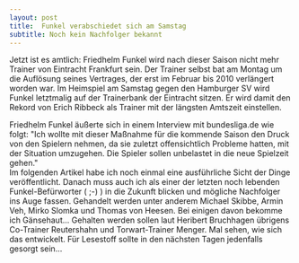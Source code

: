 ```yaml
---
layout: post
title:  Funkel verabschiedet sich am Samstag
subtitle: Noch kein Nachfolger bekannt
---
```


Jetzt ist es amtlich: Friedhelm Funkel wird nach dieser Saison nicht mehr Trainer von Eintracht Frankfurt sein. Der Trainer selbst bat am Montag um die Auflösung seines Vertrages, der erst im Februar bis 2010 verlängert worden war. Im Heimspiel am Samstag gegen den Hamburger SV wird Funkel letztmalig auf der Trainerbank der Eintracht sitzen. Er wird damit den Rekord von Erich Ribbeck als Trainer mit der längsten Amtszeit einstellen. 

Friedhelm Funkel äußerte sich in einem Interview mit bundesliga.de wie folgt: "Ich wollte mit dieser Maßnahme für die kommende Saison den Druck von den Spielern nehmen, da sie zuletzt offensichtlich Probleme hatten, mit der Situation umzugehen. Die Spieler sollen unbelastet in die neue Spielzeit gehen."  
Im folgenden Artikel habe ich noch einmal eine ausführliche Sicht der Dinge veröffentlicht. Danach muss auch ich als einer der letzten noch lebenden Funkel-Befürworter ( ;-) ) in die Zukunft blicken und mögliche Nachfolger ins Auge fassen. Gehandelt werden unter anderem Michael Skibbe, Armin Veh, Mirko Slomka und Thomas von Heesen. Bei einigen davon bekomme ich Gänsehaut... Gehalten werden sollen laut Heribert Bruchhagen übrigens Co-Trainer Reutershahn und Torwart-Trainer Menger. Mal sehen, wie sich das entwickelt. Für Lesestoff sollte in den nächsten Tagen jedenfalls gesorgt sein...
